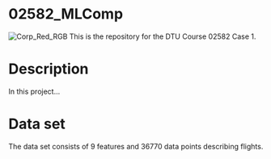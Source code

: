 # 02582_MLComp
![Corp_Red_RGB](https://user-images.githubusercontent.com/80641437/159114973-77077b5b-f5a5-438a-867a-13637489f602.png)
This is the repository for the DTU Course 02582 Case 1.
# Description
In this project...
# Data set
The data set consists of  9 features and 36770 data points describing flights. 
